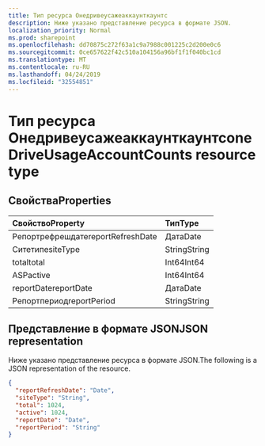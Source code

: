 ```yaml
---
title: Тип ресурса Онедривеусажеаккаунткаунтс
description: Ниже указано представление ресурса в формате JSON.
localization_priority: Normal
ms.prod: sharepoint
ms.openlocfilehash: dd70875c272f63a1c9a7988c001225c2d200e0c6
ms.sourcegitcommit: 0ce657622f42c510a104156a96bf1f1f040bc1cd
ms.translationtype: MT
ms.contentlocale: ru-RU
ms.lasthandoff: 04/24/2019
ms.locfileid: "32554851"
---
```

# <a name="onedriveusageaccountcounts-resource-type"></a><span data-ttu-id="472bd-103">Тип ресурса Онедривеусажеаккаунткаунтс</span><span class="sxs-lookup"><span data-stu-id="472bd-103">oneDriveUsageAccountCounts resource type</span></span>

## <a name="properties"></a><span data-ttu-id="472bd-104">Свойства</span><span class="sxs-lookup"><span data-stu-id="472bd-104">Properties</span></span>

| <span data-ttu-id="472bd-105">Свойство</span><span class="sxs-lookup"><span data-stu-id="472bd-105">Property</span></span>          | <span data-ttu-id="472bd-106">Тип</span><span class="sxs-lookup"><span data-stu-id="472bd-106">Type</span></span>   |
| :---------------- | :----- |
| <span data-ttu-id="472bd-107">Репортрефрешдате</span><span class="sxs-lookup"><span data-stu-id="472bd-107">reportRefreshDate</span></span> | <span data-ttu-id="472bd-108">Дата</span><span class="sxs-lookup"><span data-stu-id="472bd-108">Date</span></span>   |
| <span data-ttu-id="472bd-109">Ситетипе</span><span class="sxs-lookup"><span data-stu-id="472bd-109">siteType</span></span>          | <span data-ttu-id="472bd-110">String</span><span class="sxs-lookup"><span data-stu-id="472bd-110">String</span></span> |
| <span data-ttu-id="472bd-111">total</span><span class="sxs-lookup"><span data-stu-id="472bd-111">total</span></span>             | <span data-ttu-id="472bd-112">Int64</span><span class="sxs-lookup"><span data-stu-id="472bd-112">Int64</span></span>  |
| <span data-ttu-id="472bd-113">ASP</span><span class="sxs-lookup"><span data-stu-id="472bd-113">active</span></span>            | <span data-ttu-id="472bd-114">Int64</span><span class="sxs-lookup"><span data-stu-id="472bd-114">Int64</span></span>  |
| <span data-ttu-id="472bd-115">reportDate</span><span class="sxs-lookup"><span data-stu-id="472bd-115">reportDate</span></span>        | <span data-ttu-id="472bd-116">Дата</span><span class="sxs-lookup"><span data-stu-id="472bd-116">Date</span></span>   |
| <span data-ttu-id="472bd-117">Репортпериод</span><span class="sxs-lookup"><span data-stu-id="472bd-117">reportPeriod</span></span>      | <span data-ttu-id="472bd-118">String</span><span class="sxs-lookup"><span data-stu-id="472bd-118">String</span></span> |

## <a name="json-representation"></a><span data-ttu-id="472bd-119">Представление в формате JSON</span><span class="sxs-lookup"><span data-stu-id="472bd-119">JSON representation</span></span>

<span data-ttu-id="472bd-120">Ниже указано представление ресурса в формате JSON.</span><span class="sxs-lookup"><span data-stu-id="472bd-120">The following is a JSON representation of the resource.</span></span>

<!-- {
  "blockType": "resource",
  "@odata.type": "microsoft.graph.oneDriveUsageAccountCounts"
} -->

```json
{
  "reportRefreshDate": "Date", 
  "siteType": "String", 
  "total": 1024, 
  "active": 1024, 
  "reportDate": "Date", 
  "reportPeriod": "String"
}
```

